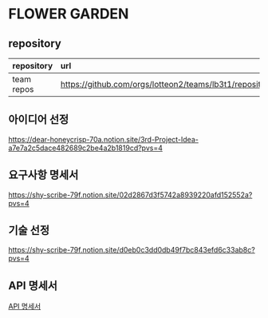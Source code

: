 # FLOWER GARDEN

## repository

| repository    | url                                                       |
| :------------ | :-------------------------------------------------------- |
| team repos    | https://github.com/orgs/lotteon2/teams/lb3t1/repositories |

## 아이디어 선정

https://dear-honeycrisp-70a.notion.site/3rd-Project-Idea-a7e7a2c5dace482689c2be4a2b1819cd?pvs=4

## 요구사항 명세서

https://shy-scribe-79f.notion.site/02d2867d3f5742a8939220afd152552a?pvs=4   

## 기술 선정

https://shy-scribe-79f.notion.site/d0eb0c3dd0db49f7bc843efd6c33ab8c?pvs=4    

## API 명세서 
[API 명세서](https://shy-scribe-79f.notion.site/0acd63e526144ac3aeac0bea0413704a?pvs=4)
